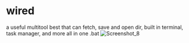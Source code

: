 # wired
a useful multitool best that can fetch, save and open dir, built in terminal, task manager, and more all in one .bat
![Screenshot_8](https://github.com/user-attachments/assets/51abc4e7-8bea-4b6e-a01f-6875802e5ba6)
